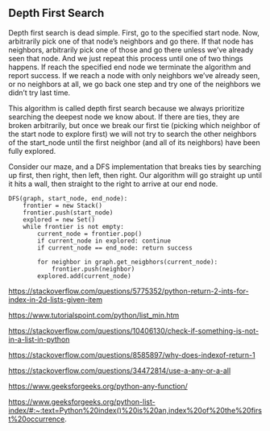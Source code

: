 ## Depth First Search
Depth first search is dead simple. First, go to the specified start node. Now, arbitrarily pick one of that node’s neighbors and go there. If that node has neighbors, arbitrarily pick one of those and go there unless we’ve already seen that node. And we just repeat this process until one of two things happens. If reach the specified end node we terminate the algorithm and report success. If we reach a node with only neighbors we’ve already seen, or no neighbors at all, we go back one step and try one of the neighbors we didn’t try last time.

This algorithm is called depth first search because we always prioritize searching the deepest node we know about. If there are ties, they are broken arbitrarily, but once we break our first tie (picking which neighbor of the start node to explore first) we will not try to search the other neighbors of the start_node until the first neighbor (and all of its neighbors) have been fully explored.

Consider our maze, and a DFS implementation that breaks ties by searching up first, then right, then left, then right. Our algorithm will go straight up until it hits a wall, then straight to the right to arrive at our end node.

```
DFS(graph, start_node, end_node):
    frontier = new Stack()
    frontier.push(start_node)
    explored = new Set()
    while frontier is not empty:
        current_node = frontier.pop()
        if current_node in explored: continue
        if current_node == end_node: return success
        
        for neighbor in graph.get_neigbhors(current_node):
            frontier.push(neighbor)
        explored.add(current_node)
```
https://stackoverflow.com/questions/5775352/python-return-2-ints-for-index-in-2d-lists-given-item

https://www.tutorialspoint.com/python/list_min.htm

https://stackoverflow.com/questions/10406130/check-if-something-is-not-in-a-list-in-python

https://stackoverflow.com/questions/8585897/why-does-indexof-return-1

https://stackoverflow.com/questions/34472814/use-a-any-or-a-all

https://www.geeksforgeeks.org/python-any-function/

https://www.geeksforgeeks.org/python-list-index/#:~:text=Python%20index()%20is%20an,index%20of%20the%20first%20occurrence.
